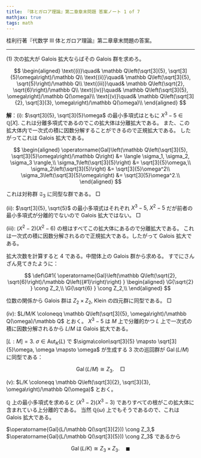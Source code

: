 ```yaml
---
title: 『体とガロア理論』第二章章末問題 答案ノート 1 of 7
mathjax: true
tags: math
---
```


桂利行著『代数学 III 体とガロア理論』第二章章末問題の答案。

----

$(1)$ 次の拡大が Galois 拡大ならばその Galois 群を求めろ。

$$
\begin{aligned}
\text{(i)}\quad& \mathbb Q\left(\sqrt[3]{5}, \sqrt[3]{5}\omega\right)/\mathbb Q\\
\text{(ii)}\quad& \mathbb Q\left(\sqrt[3]{5}, \sqrt{5}\right)/\mathbb Q\\
\text{(iii)}\quad& \mathbb Q\left(\sqrt{2}, \sqrt{6}\right)/\mathbb Q\\
\text{(iv)}\quad& \mathbb Q\left(\sqrt[3]{5}, \omega\right)/\mathbb Q(\omega)\\
\text{(v)}\quad& \mathbb Q\left(\sqrt[3]{2}, \sqrt[3]{3}, \omega\right)/\mathbb Q(\omega)\\
\end{aligned}
$$

**解**：$\text{(i)}:$ $\sqrt[3]{5}, \sqrt[3]{5}\omega$ の最小多項式はともに $X^3 - 5 \in \mathbb Q[X].$
これは分離多項式であるのでこの拡大体は分離拡大である。
また、この拡大体内で一次式の積に因数分解することができるので正規拡大である。
したがってこれは Galois 拡大である。

$$
\begin{aligned}
\operatorname{Gal}\left(\mathbb Q\left(\sqrt[3]{5}, \sqrt[3]{5}\omega\right)/\mathbb Q\right) &= \langle \sigma_1, \sigma_2, \sigma_3 \rangle,\\
\sigma_1\left(\sqrt[3]{5}\right) &= \sqrt[3]{5}\omega,\\
\sigma_2\left(\sqrt[3]{5}\right) &= \sqrt[3]{5}\omega^2\\
\sigma_3\left(\sqrt[3]{5}\omega\right) &= \sqrt[3]{5}\omega^2.\\
\end{aligned}
$$

これは対称群 $\mathfrak S_3$ に同型な群である。
$\Box$

$\text{(ii)}:$ $\sqrt[3]{5}, \sqrt{5}$ の最小多項式はそれぞれ $X^3 - 5,$
$X^2 - 5$ だが前者の最小多項式が分離的でないので Galois 拡大ではない。
$\Box$

$\text{(iii)}:$ $(X^2 - 2)(X^2 - 6)$ の根はすべてこの拡大体にあるので分離拡大である。
これは一次式の積に因数分解されるので正規拡大である。したがって Galois 拡大である。

拡大次数を計算すると $4$ である。中間体上の Galois 群から求める。
すでにさんざん見てきたように：

$$
\def\G#1{ \operatorname{Gal}\left(\mathbb Q\left(\sqrt{2}, \sqrt{6}\right)/\mathbb Q\left({#1}\right)\right) }
\begin{aligned}
\G{\sqrt{2} } \cong Z_2,\\
\G{\sqrt{6} } \cong Z_2,\\
\end{aligned}
$$

位数の関係から Galois 群は $Z_2 \times Z_2,$ Klein の四元群に同型である。
$\Box$

$\text{(iv)}:$ $L/M/K \coloneqq \mathbb Q\left(\sqrt[3]{5}, \omega\right)/\mathbb Q(\omega)/\mathbb Q$ とおく。
$X^3 - 5$ は $M$ 上で分離的かつ $L$ 上で一次式の積に因数分解されるから
$L/M$ は Galois 拡大である。

$[L : M] = 3.$
$\sigma \in \operatorname{Aut}_K(L)$ で
$\sigma\colon\sqrt[3]{5} \mapsto \sqrt[3]{5}\omega, \omega \mapsto \omega$
が生成する $3$ 次の巡回群が $\operatorname{Gal}(L/M)$ に同型である：

$$
\operatorname{Gal}(L/M) \cong Z_3.\quad\Box
$$

$\text{(v)}:$ $L/K \coloneqq \mathbb Q\left(\sqrt[3]{2}, \sqrt[3]{3}, \omega\right)/\mathbb Q(\omega)$ とおく。

$\mathbb Q$ 上の最小多項式を求めると $(X^3 - 2)(X^3 - 3)$ でありすべての根がこの拡大体に含まれている上分離的である。
当然 $\mathbb Q(\omega)$ 上でもそうであるので、これは Galois 拡大である。

$\operatorname{Gal}(L/\mathbb Q(\sqrt[3]{2})) \cong Z_3,$
$\operatorname{Gal}(L/\mathbb Q(\sqrt[3]{5})) \cong Z_3$
であるから

$$
\operatorname{Gal}(L/K) \cong Z_3 \times Z_3.\quad\blacksquare
$$
